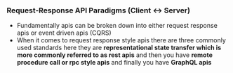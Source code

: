### Request-Response API Paradigms (Client <-> Server)
- Fundamentally apis can be broken down into either request response apis or event driven apis (CQRS)
- When it comes to request response style apis there are three commonly used standards here they are **representational state transfer which is more commonly referred to as rest apis** and then you have **remote procedure call or rpc style apis** and finally you have **GraphQL apis**
##
<!--stackedit_data:
eyJoaXN0b3J5IjpbLTYzOTkxNDU5Myw3NDIwMjk5MDAsLTExMD
gyMzk5MDZdfQ==
-->